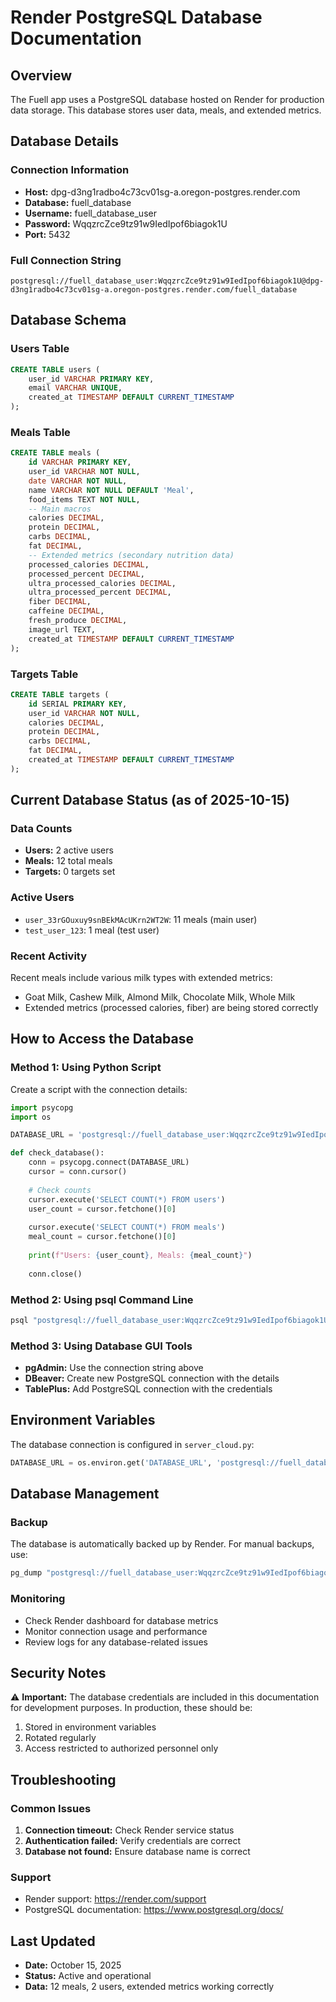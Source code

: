 # Render PostgreSQL Database Documentation

## Overview

The Fuell app uses a PostgreSQL database hosted on Render for production data storage. This database stores user data, meals, and extended metrics.

## Database Details

### Connection Information
- **Host:** dpg-d3ng1radbo4c73cv01sg-a.oregon-postgres.render.com
- **Database:** fuell_database
- **Username:** fuell_database_user
- **Password:** WqqzrcZce9tz91w9IedIpof6biagok1U
- **Port:** 5432

### Full Connection String
```
postgresql://fuell_database_user:WqqzrcZce9tz91w9IedIpof6biagok1U@dpg-d3ng1radbo4c73cv01sg-a.oregon-postgres.render.com/fuell_database
```

## Database Schema

### Users Table
```sql
CREATE TABLE users (
    user_id VARCHAR PRIMARY KEY,
    email VARCHAR UNIQUE,
    created_at TIMESTAMP DEFAULT CURRENT_TIMESTAMP
);
```

### Meals Table
```sql
CREATE TABLE meals (
    id VARCHAR PRIMARY KEY,
    user_id VARCHAR NOT NULL,
    date VARCHAR NOT NULL,
    name VARCHAR NOT NULL DEFAULT 'Meal',
    food_items TEXT NOT NULL,
    -- Main macros
    calories DECIMAL,
    protein DECIMAL,
    carbs DECIMAL,
    fat DECIMAL,
    -- Extended metrics (secondary nutrition data)
    processed_calories DECIMAL,
    processed_percent DECIMAL,
    ultra_processed_calories DECIMAL,
    ultra_processed_percent DECIMAL,
    fiber DECIMAL,
    caffeine DECIMAL,
    fresh_produce DECIMAL,
    image_url TEXT,
    created_at TIMESTAMP DEFAULT CURRENT_TIMESTAMP
);
```

### Targets Table
```sql
CREATE TABLE targets (
    id SERIAL PRIMARY KEY,
    user_id VARCHAR NOT NULL,
    calories DECIMAL,
    protein DECIMAL,
    carbs DECIMAL,
    fat DECIMAL,
    created_at TIMESTAMP DEFAULT CURRENT_TIMESTAMP
);
```

## Current Database Status (as of 2025-10-15)

### Data Counts
- **Users:** 2 active users
- **Meals:** 12 total meals
- **Targets:** 0 targets set

### Active Users
- `user_33rGOuxuy9snBEkMAcUKrn2WT2W`: 11 meals (main user)
- `test_user_123`: 1 meal (test user)

### Recent Activity
Recent meals include various milk types with extended metrics:
- Goat Milk, Cashew Milk, Almond Milk, Chocolate Milk, Whole Milk
- Extended metrics (processed calories, fiber) are being stored correctly

## How to Access the Database

### Method 1: Using Python Script
Create a script with the connection details:

```python
import psycopg
import os

DATABASE_URL = 'postgresql://fuell_database_user:WqqzrcZce9tz91w9IedIpof6biagok1U@dpg-d3ng1radbo4c73cv01sg-a.oregon-postgres.render.com/fuell_database'

def check_database():
    conn = psycopg.connect(DATABASE_URL)
    cursor = conn.cursor()
    
    # Check counts
    cursor.execute('SELECT COUNT(*) FROM users')
    user_count = cursor.fetchone()[0]
    
    cursor.execute('SELECT COUNT(*) FROM meals')
    meal_count = cursor.fetchone()[0]
    
    print(f"Users: {user_count}, Meals: {meal_count}")
    
    conn.close()
```

### Method 2: Using psql Command Line
```bash
psql "postgresql://fuell_database_user:WqqzrcZce9tz91w9IedIpof6biagok1U@dpg-d3ng1radbo4c73cv01sg-a.oregon-postgres.render.com/fuell_database"
```

### Method 3: Using Database GUI Tools
- **pgAdmin:** Use the connection string above
- **DBeaver:** Create new PostgreSQL connection with the details
- **TablePlus:** Add PostgreSQL connection with the credentials

## Environment Variables

The database connection is configured in `server_cloud.py`:

```python
DATABASE_URL = os.environ.get('DATABASE_URL', 'postgresql://fuell_database_user:WqqzrcZce9tz91w9IedIpof6biagok1U@dpg-d3ng1radbo4c73cv01sg-a.oregon-postgres.render.com/fuell_database')
```

## Database Management

### Backup
The database is automatically backed up by Render. For manual backups, use:

```bash
pg_dump "postgresql://fuell_database_user:WqqzrcZce9tz91w9IedIpof6biagok1U@dpg-d3ng1radbo4c73cv01sg-a.oregon-postgres.render.com/fuell_database" > backup.sql
```

### Monitoring
- Check Render dashboard for database metrics
- Monitor connection usage and performance
- Review logs for any database-related issues

## Security Notes

⚠️ **Important:** The database credentials are included in this documentation for development purposes. In production, these should be:
1. Stored in environment variables
2. Rotated regularly
3. Access restricted to authorized personnel only

## Troubleshooting

### Common Issues
1. **Connection timeout:** Check Render service status
2. **Authentication failed:** Verify credentials are correct
3. **Database not found:** Ensure database name is correct

### Support
- Render support: https://render.com/support
- PostgreSQL documentation: https://www.postgresql.org/docs/

## Last Updated
- **Date:** October 15, 2025
- **Status:** Active and operational
- **Data:** 12 meals, 2 users, extended metrics working correctly

